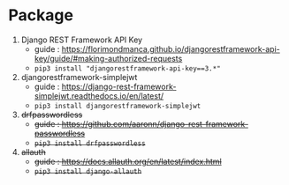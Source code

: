 # Package
1. Django REST Framework API Key
   * guide : <https://florimondmanca.github.io/djangorestframework-api-key/guide/#making-authorized-requests>
   * `pip3 install "djangorestframework-api-key==3.*"`
2. djangorestframework-simplejwt
   * guide : <https://django-rest-framework-simplejwt.readthedocs.io/en/latest/>
   * `pip3 install djangorestframework-simplejwt`
3. ~~drfpasswordless~~
   * ~~guide : <https://github.com/aaronn/django-rest-framework-passwordless>~~
   * ~~`pip3 install drfpasswordless`~~
4. ~~allauth~~
   * ~~guide : <https://docs.allauth.org/en/latest/index.html>~~
   * ~~`pip3 install django-allauth`~~


